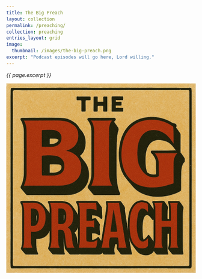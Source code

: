 ```yaml
---
title: The Big Preach
layout: collection
permalink: /preaching/
collection: preaching
entries_layout: grid
image: 
  thumbnail: /images/the-big-preach.png
excerpt: "Podcast episodes will go here, Lord willing."
---
```


*{{ page.excerpt }}*

![image](/images/the-big-preach.png)